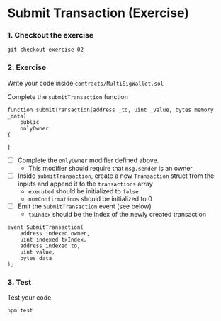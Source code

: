 # Submit Transaction (Exercise)

### 1. Checkout the exercise

```shell
git checkout exercise-02
```

### 2. Exercise

Write your code inside `contracts/MultiSigWallet.sol`

Complete the `submitTransaction` function

```solidity
function submitTransaction(address _to, uint _value, bytes memory _data)
    public
    onlyOwner
{

}
```

- [ ] Complete the `onlyOwner` modifier defined above.
  - This modifier should require that `msg.sender` is an owner
- [ ] Inside `submitTransaction`, create a new `Transaction` struct from the inputs and append it to the `transactions` array
  - `executed` should be initialized to `false`
  - `numConfirmations` should be initialized to 0
- [ ] Emit the `SubmitTransaction` event (see below)
  - `txIndex` should be the index of the newly created transaction

```solidity
event SubmitTransaction(
    address indexed owner,
    uint indexed txIndex,
    address indexed to,
    uint value,
    bytes data
);
```

### 3. Test

Test your code

```shell
npm test
```
